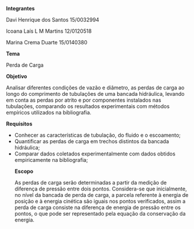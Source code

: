 **Integrantes**
<p>Davi Henrique dos Santos 15/0032994
<p>Icoana Laís L M Martins  12/0120518
<p>Marina Crema Duarte      15/0140380
</p>
<p>
 
 **Tema**
 <p>Perda de Carga </p>
 <p>
 
**Objetivo**
  <p>Analisar diferentes condições de vazão e diâmetro, as perdas de carga ao longo do comprimento de tubulações de uma bancada hidráulica, levando em conta as perdas por atrito e por componentes instalados nas tubulações, comparando os resultados experimentais com métodos empíricos utilizados na bibliografia. </p> 
 <p>
 
**Requisitos**
 <p>
 <ul>
  <li>Conhecer as características de tubulação, do fluido e o escoamento;</li>
<li>Quantificar as perdas de carga em trechos distintos da bancada hidráulica;</li>
<li>Comparar dados coletados experimentalmente com dados obtidos empiricamente na bibliografia;</li></p>

<p>
 
 **Escopo**
<p>
 As perdas de carga serão determinadas a partir da medição de diferença de pressão entre dois pontos. Considera-se que inicialmente, no nível da bancada de perda de carga, a parcela referente à energia de posição e à energia cinética são iguais nos pontos verificados, assim a perda de carga consiste na diferença de energia de pressão entre os pontos, o que pode ser representado pela equação da conservação da energia.</p> 
 
